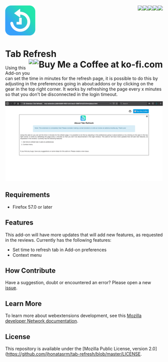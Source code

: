 [<img align="right" src="https://img.shields.io/github/issues/jhonatasrm/tab-refresh.svg">](https://img.shields.io/github/issues/jhonatasrm/tab-refresh.svg)
[<img align="right" src="https://img.shields.io/github/license/jhonatasrm/tab-refresh.svg">](https://img.shields.io/github/license/jhonatasrm/tab-refresh.svg)
[<img align="right" src="https://img.shields.io/github/forks/jhonatasrm/tab-refresh.svg">](https://img.shields.io/github/forks/jhonatasrm/tab-refresh.svg)
[<img align="right" src="https://img.shields.io/github/stars/jhonatasrm/tab-refresh.svg">](https://img.shields.io/github/stars/jhonatasrm/tab-refresh.svg)
[<img align="right" src="https://img.shields.io/github/release/jhonatasrm/tab-refresh.svg">](https://img.shields.io/github/release/jhonatasrm/tab-refresh.svg)


![Tab Refresh](/src/res/icons/icon@2x.png)
# Tab Refresh <a href='https://ko-fi.com/S6S5S3WU' target='_blank'><img align="right" height='36' style='border:0px;height:36px;' src='https://az743702.vo.msecnd.net/cdn/kofi1.png?v=0' border='0' alt='Buy Me a Coffee at ko-fi.com'/></a>[<img align="right" src="https://addons.cdn.mozilla.net/static/img/addons-buttons/AMO-button_2.png">](https://addons.mozilla.org/en-US/firefox/addon/Tab-Refresh/)

Using this Add-on you can set the time in minutes for the refresh page, it is possible to do this by adjusting in the preferences going in about:addons or by clicking on the gear in the top right corner. It works by refreshing the page every x minutes so that you don't be disconnected in the login timeout.

![Tab Refresh Screenshot](tab-refresh.gif)

## Requirements
* Firefox 57.0 or later

## Features
This add-on will have more updates that will add new features, as requested in the reviews. Currently has the following features:
* Set time to refresh tab in Add-on preferences
* Context menu

## How Contribute
Have a suggestion, doubt or encountered an error? Please open a new [issue](https://github.com/jhonatasrm/tab-refresh/issues).

## Learn More 
To learn more about webextensions development, see this [Mozilla developer Network documentation](https://developer.mozilla.org/en-US/Add-ons/WebExtensions).

## License
This repository is available under the [Mozilla Public License, version 2.0](https://github.com/jhonatasrm/tab-refresh/blob/master/LICENSE.

